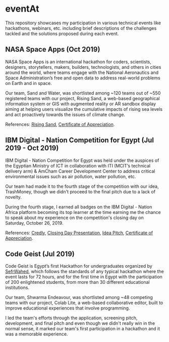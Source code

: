 # eventAt

This repository showcases my participation in various technical events like hackathons, webinars, etc. including brief descriptions of the challenges tackled and the solutions proposed during each event.

## NASA Space Apps (Oct 2019)

NASA Space Apps is an international hackathon for coders, scientists, designers, storytellers, makers, builders, technologists, and others in cities around the world, where teams engage with the National Aeronautics and Space Administration’s free and open data to address real-world problems on Earth and in space.

Our team, Sand and Water, was shortlisted among ~120 teams out of ~550 registered teams with our project, Rising Sand, a web-based geographical information system or GIS with augmented reality or AR sandbox display aiming at helping users visualize the cumulative impacts of rising sea levels and act proactively towards the issues of climate change.

References: [Rising Sand](https://drive.google.com/file/d/16GLeM-BYqgcEFvjxGHvNIWgx4VGrdj27/view), [Certificate of Appreciation](https://drive.google.com/file/d/15Ys_t4bjWVkmAVzmW7Z4QukBXgoNnzr3/view).

## IBM Digital - Nation Competition for Egypt (Jul 2019 - Oct 2019)

IBM Digital - Nation Competition for Egypt was held under the auspices of the Egyptian Ministry of ICT in collaboration with ITI (MCIT’s technical delivery arm) & AmCham Career Development Center to address critical environmental issues such as air pollution, water pollution, etc.

Our team had made it to the fourth stage of the competition with our idea, TrashMoney, though we didn't proceed to the final pitch due to a lack of novelty.

During the fourth stage, I earned all badges on the IBM Digital - Nation Africa platform becoming its top learner at the time earning me the chance to speak about my experience on the competition's closing day on Saturday, October 26, 2019.

References: [Credly](https://www.credly.com/users/mourad-elsheraey/badges), [Closing Day Presentation](https://drive.google.com/file/d/14CjSLBySU9agqPjYVkqzKJpOSA3tjDoR/view), [Idea Pitch](https://drive.google.com/file/d/1OHhYaV-LdgDYRhXw1M1LuscJWG2AWCI7/view), [Certificate of Appreciation](https://drive.google.com/file/d/1g8oZvC9XcjWNJIIGeAREvPbSqb9TD1fl/view).

## Code Geist (Jul 2019)

Code Geist is Egypt’s first Hackathon for undergraduates organized by [SefrWahed](https://www.linkedin.com/company/sefrwahedegypt), which follows the standards of any typical hackathon where the event lasts for 72 hours, and for the first time in Egypt with the participation of 200 enlightened students, from more than 30 different educational institutions.

Our team, Shwarma Endeavour, was shortlisted among ~48 competing teams with our project, Colab Lite, a web-based collaborative editor, built to improve educational experiences that involve programming. 

I led the team's efforts through the application, screening pitch, development, and final pitch and even though we didn't really win in the normal sense, it marked our team's first participation in a hackathon and it was a memorable experience.
